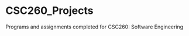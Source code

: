 CSC260_Projects
===============

Programs and assignments completed for CSC260: Software Engineering
